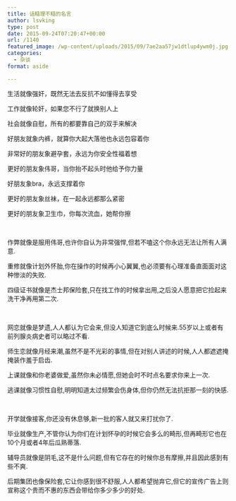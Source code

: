 ```yaml
---
title: 话糙理不糙的名言
author: lsvking
type: post
date: 2015-09-24T07:20:47+00:00
url: /1140
featured_image: /wp-content/uploads/2015/09/7ae2aa57jw1dtlup4ywm0j.jpg
categories:
  - 杂谈
format: aside

---
```

生活就像强奸，既然无法去反抗不如懂得去享受

工作就像轮奸，如果您不行了就换别人上

社会就像自慰，所有的都要靠自己的双手来解决​

好朋友就象内裤，就算你大起大落他也永远包容着你

非常好的朋友象避孕套，永远为你安全性福着想

更好的朋友象伟哥，当你抬不起头时他给予你力量​

好朋友象bra，永远支撑着你

更好的朋友象丝袜，在一起永远都那么紧密

更好的朋友象卫生巾，你每次流血，她帮你擦

​

作弊就像是服用伟哥,也许你自认为非常强悍,但若不嗑这个你永远无法让所有人满意.

重修就像计划外怀胎,你在操作的时候再小心翼翼,也必须要有心理准备直面面对这种惨淡的失败.

四级证书就像是杰士邦保险套,只在找工作的时候拿出用,之后没人愿意把它捡起来洗干净再用第二次.

​

网恋就像是梦遗,人人都认为它会来,但没人知道它到底么时候来.55岁以上或者有前列腺炎病史者可以略过不看.

师生恋就像月经来潮,虽然不是不光彩的事情,但在对别人讲述的时候,人人都遮遮掩掩装作羞于启齿.​

上课就像和你老婆做爱,虽然你未必情愿,但她会时不时点名要求你来上一次.

逃课就像习惯性自慰,明明知道太过频繁会伤身体,但你仍然无法抗拒那一刻的快感.

​

开学就像接客,你还没有休息够,新一批的客人就又来打扰你了.

毕业就像生产,不管你认为你们在计划怀孕的时候它会多么的畸形,但再畸形它也在10个月或者4年后瓜熟蒂落.​

辅导员就像是阴毛,这不是什么问题,但有它存在的时候你总有摩擦,并且因此感到有些不爽.

后期集团也像保险套,它让你感到很不舒服,人人都希望抛弃它,但它的宣传广告上则宣称这个贵而不惠的东西会带给你多少多少的好处.​